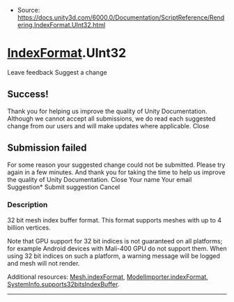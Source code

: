* Source: https://docs.unity3d.com/6000.0/Documentation/ScriptReference/Rendering.IndexFormat.UInt32.html

#  [IndexFormat](https://docs.unity3d.com/6000.0/Documentation/ScriptReference/Rendering.IndexFormat.html).UInt32
Leave feedback
Suggest a change
## Success!
Thank you for helping us improve the quality of Unity Documentation. Although we cannot accept all submissions, we do read each suggested change from our users and will make updates where applicable.
Close
## Submission failed
For some reason your suggested change could not be submitted. Please <a>try again</a> in a few minutes. And thank you for taking the time to help us improve the quality of Unity Documentation.
Close
Your name Your email Suggestion* Submit suggestion
Cancel
### Description
32 bit mesh index buffer format.
This format supports meshes with up to 4 billion vertices.  
  
Note that GPU support for 32 bit indices is not guaranteed on all platforms; for example Android devices with Mali-400 GPU do not support them. When using 32 bit indices on such a platform, a warning message will be logged and mesh will not render.  
  
Additional resources: [Mesh.indexFormat](https://docs.unity3d.com/6000.0/Documentation/ScriptReference/Mesh-indexFormat.html), [ModelImporter.indexFormat](https://docs.unity3d.com/6000.0/Documentation/ScriptReference/ModelImporter-indexFormat.html), [SystemInfo.supports32bitsIndexBuffer](https://docs.unity3d.com/6000.0/Documentation/ScriptReference/SystemInfo-supports32bitsIndexBuffer.html).
* * *
